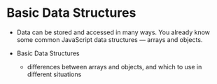 # Basic Data Structures

- Data can be stored and accessed in many ways. You already know some common JavaScript data structures — arrays and objects.

- Basic Data Structures
  - differences between arrays and objects, and which to use in different situations

